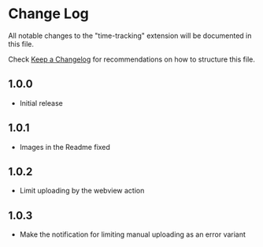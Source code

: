 # Change Log

All notable changes to the "time-tracking" extension will be documented in this file.

Check [Keep a Changelog](http://keepachangelog.com/) for recommendations on how to structure this file.

## 1.0.0

- Initial release

## 1.0.1

- Images in the Readme fixed

## 1.0.2

- Limit uploading by the webview action

## 1.0.3

- Make the notification for limiting manual uploading as an error variant
